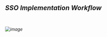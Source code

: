 ## <i>SSO Implementation Workflow<i>

<br> 

![image](https://github.com/SomSingh23/SSO_CC_LAB/assets/91485305/144365bd-267b-430d-abc7-54e03c1e8903)


